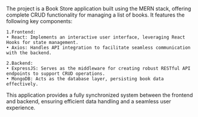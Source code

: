 The project is a Book Store application built using the MERN stack, offering complete CRUD functionality for managing a list of books. It features the following key components:

	1.Frontend:
	• React: Implements an interactive user interface, leveraging React Hooks for state management.
	• Axios: Handles API integration to facilitate seamless communication with the backend.
 
	2.Backend:
	• ExpressJS: Serves as the middleware for creating robust RESTful API endpoints to support CRUD operations.
	• MongoDB: Acts as the database layer, persisting book data effectively.

This application provides a fully synchronized system between the frontend and backend, ensuring efficient data handling and a seamless user experience.

